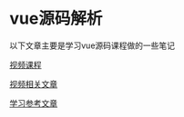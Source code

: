 # vue源码解析

以下文章主要是学习vue源码课程做的一些笔记

[视频课程](https://coding.imooc.com/class/228.html)

[视频相关文章](https://ustbhuangyi.github.io/vue-analysis/)

[学习参考文章](https://wangtunan.github.io/blog/vueAnalysis/introduction/)
